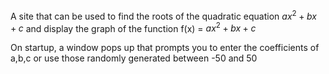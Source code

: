 A site that can be used to find the roots of the quadratic equation $ax^2+bx+c$ and display the graph of the function f(x) = $ax^2+bx+c$

On startup, a window pops up that prompts you to enter the coefficients of a,b,c or use those randomly generated between -50 and 50